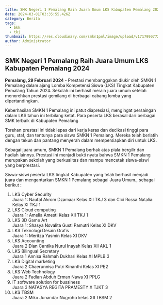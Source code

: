 ```yaml
---
title: SMK Negeri 1 Pemalang Raih Juara Umum LKS Kabupaten Pemalang 2024
date: 2024-03-01T03:35:55.426Z
category: Berita
tags:
  - bkk
  - tkj
thumbnail: https://res.cloudinary.com/smkn1pml/image/upload/v1717990772/juara_umum_d7yxdw.png
author: Administrator
---
```

<!--StartFragment-->

## SMK Negeri 1 Pemalang Raih Juara Umum LKS Kabupaten Pemalang 2024

**Pemalang, 29 Februari 2024** - Prestasi membanggakan diukir oleh SMKN 1 Pemalang dalam ajang Lomba Kompetensi Siswa (LKS) Tingkat Kabupaten Pemalang Tahun 2024. Sekolah ini berhasil meraih juara umum setelah menorehkan prestasi gemilang di berbagai cabang lomba yang dipertandingkan.

Keberhasilan SMKN 1 Pemalang ini patut diapresiasi, mengingat persaingan dalam LKS tahun ini terbilang ketat. Para peserta LKS berasal dari berbagai SMK terbaik di Kabupaten Pemalang.

Torehan prestasi ini tidak lepas dari kerja keras dan dedikasi tinggi para guru, staf, dan tentunya para siswa SMKN 1 Pemalang. Mereka telah berlatih dengan tekun dan pantang menyerah dalam mempersiapkan diri untuk LKS.

Sebagai juara umum, SMKN 1 Pemalang berhak atas piala bergilir dan hadiah lainnya. Prestasi ini menjadi bukti nyata bahwa SMKN 1 Pemalang merupakan sekolah yang berkualitas dan mampu mencetak siswa-siswi yang berprestasi.

Siswa-siswi peserta LKS tingkat Kabupaten yang telah berhasil menjadi juara dan mengantarkan SMKN 1 Pemalang sebagai Juara Umum., sebagai berikut :

1. LKS Cyber Security\
   Juara 1: Naufal Akrom Dzamaar Kelas XII TKJ 3 dan Cici Rossa Natalia Kelas XI TKJ 1
2. LKS Cloud computing\
   Juara 1: Amelia Amesti Kelas XII TKJ 1
3. LKS 3D Game Art\
   Juara 1: Shasya Novalita Gusti Pamutri Kelas XI DKV
4. LKS Teknologi Desain Grafis\
   Juara 1: Meritza Yasmin Kelas XI DKV
5. LKS Accounting\
   Juara 2 Dian Cantika Nurul Inayah Kelas XII AKL 1
6. LKS Bilingual Secretary\
   Juara 1 Annisa Rahmah Dukhari Kelas XI MPLB 3
7. LKS Digital marketing\
   Juara 2 Chaerunnisa Putri Kinanthi Kelas XI PE2
8. LKS Web Technology\
   Juara 2 Fadlan Abduh Erman Nawa XI PPLG
9. IT software solution for bussiness\
   Juara 3 NATASYA REGITA PRAMESTY X TJKT 3
10. LKS TBSM\
    Juara 2 Miko Junandar Nugroho kelas XII TBSM 2

<!--EndFragment-->